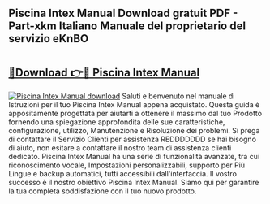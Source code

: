 ## Piscina Intex Manual Download gratuit PDF - Part-xkm Italiano Manuale del proprietario del servizio eKnBO

# <h2><a href="http://df95u9.blite.top/?on=Piscina+Intex+Manual">🔗Download 👉🔴 Piscina Intex Manual</a></h2>

[![Piscina Intex Manual download](https://i.imgur.com/lujVjoI.png)](http://df95u9.blite.top/?on=Piscina+Intex+Manual)
Saluti e benvenuto nel manuale di Istruzioni per il tuo Piscina Intex Manual appena acquistato. Questa guida è appositamente progettata per aiutarti a ottenere il massimo dal tuo Prodotto fornendo una spiegazione approfondita delle sue caratteristiche, configurazione, utilizzo, Manutenzione e Risoluzione dei problemi. Si prega di contattare il Servizio Clienti per assistenza REDDDDDDD se hai bisogno di aiuto, non esitare a contattare il nostro team di assistenza clienti dedicato. Piscina Intex Manual ha una serie di funzionalità avanzate, tra cui riconoscimento vocale, Impostazioni personalizzabili, supporto per Più Lingue e backup automatici, tutti accessibili dall'interfaccia. Il vostro successo è il nostro obiettivo Piscina Intex Manual. Siamo qui per garantire la tua completa soddisfazione con il tuo nuovo prodotto.
